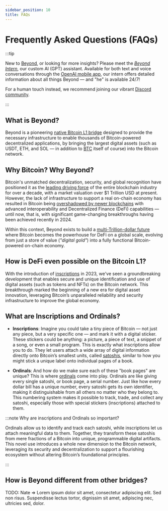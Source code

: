 ```yaml
---
sidebar_position: 10
title: FAQs
---
```


# Frequently Asked Questions (FAQs)

:::tip <!-- Discover More with AI -->

New to [Beyond](https://beyond.tech), or looking for more insights? Please meet the _[Beyond Intern](https://intern.beyond.tech)_, our custom AI (GPT) assistant. Available for both text and voice conversations through the [OpenAI mobile app](https://openai.com/blog/introducing-the-chatgpt-app-for-ios), our intern offers detailed information about all things Beyond — and "he" is available 24/7!

For a human touch instead, we recommend joining our vibrant [Discord community](https://join.beyond.tech).

:::

## What is Beyond?

Beyond is a pioneering [native Bitcoin L1 bridge](https://app.beyond.tech) designed to provide the necessary infrastructure to enable thousands of Bitcoin-powered decentralized applications, by bringing the largest digital assets (such as USDT, ETH, and SOL — in addition to [BTC](https://coinmarketcap.com/currencies/bitcoin) itself of course) into the Bitcoin network.

## Why Bitcoin? Why Beyond?

Bitcoin's unmatched decentralization, security, and global recognition have positioned it as the [leading driving force](https://coinmarketcap.com) of the entire blockchain industry for over a decade, with a market valuation over $1 Trillion USD at present. However, the lack of infrastructure to support a real on-chain economy has resulted in Bitcoin being [overshadowed by newer blockchains](https://defillama.com/chains) with advanced interoperability and Decentralized Finance (DeFi) capabilities — until now, that is, with significant game-changing breakthroughs having been achieved recently in 2024.

Within this context, Beyond exists to build a [multi-Trillion-dollar future](https://blockworks.co/news/bitcoin-defi-future) where Bitcoin becomes the powerhouse for DeFi on a global scale, evolving from just a store of value (_"digital gold"_) into a fully functional Bitcoin-powered on-chain economy.

## How is DeFi even possible on the Bitcoin L1?

With the introduction of [inscriptions](https://unchained.com/blog/bitcoin-inscriptions-ordinals) in 2023, we've seen a groundbreaking development that enables secure and unique identification and use of digital assets (such as tokens and NFTs) on the Bitcoin network. This breakthrough marked the beginning of a new era for digital asset innovation, leveraging Bitcoin’s unparalleled reliability and security infrastructure to improve the global economy.

## What are Inscriptions and Ordinals?

- **Inscriptions**: Imagine you could take a tiny piece of Bitcoin — not just any piece, but a very specific one — and mark it with a digital sticker. These stickers could be anything: a picture, a piece of text, a snippet of a song, or even a small program. This is exactly what inscriptions allow you to do. They let users attach a wide array of digital information directly onto Bitcoin’s smallest units, called [satoshis](https://investopedia.com/terms/s/satoshi.asp), similar to how you might stick a unique label onto individual pages of a book.

- **Ordinals**: And how do we make sure each of these "book pages" are unique? This is where [ordinals](https://unchained.com/blog/bitcoin-inscriptions-ordinals) come into play. Ordinals are like giving every single satoshi, or book page, a serial number. Just like how every dollar bill has a unique number, every satoshi gets its own identifier, making it distinguishable from all others no matter who they belong to. This numbering system makes it possible to track, trade, and collect any satoshi, especially those with special stickers (inscriptions) attached to them.

:::note Why are inscriptions and Ordinals so important?

Ordinals allow us to identify and track each satoshi, while inscriptions let us attach meaningful data to them. Together, they transform these satoshis from mere fractions of a Bitcoin into unique, programmable digital artifacts. This novel use introduces a whole new dimension to the Bitcoin network, leveraging its security and decentralization to support a flourishing ecosystem without altering Bitcoin’s foundational principles.

:::

## How is Beyond different from other bridges?

TODO: Nate => Lorem ipsum dolor sit amet, consectetur adipiscing elit. Sed non risus. Suspendisse lectus tortor, dignissim sit amet, adipiscing nec, ultricies sed, dolor.

